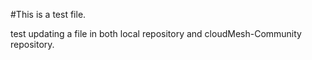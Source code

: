 #This is a test file.

test updating a file in both local repository and cloudMesh-Community repository.